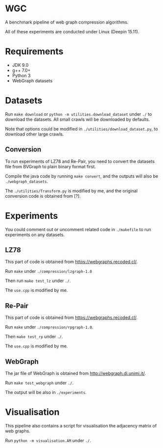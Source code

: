 # WGC
A benchmark pipeline of web graph compression algorithms.

All of these experiments are conducted under Linux (Deepin 15.11).

# Requirements

- JDK 9.0
- g++ 7.0+
- Python 3
- WebGraph datasets

# Datasets

Run `make download` or `python -m utilities.download_dataset` under `./` to download the datasets. All small crawls will be downloaded by defaults.

Note that options could be modified in `./utilities/download_dataset.py`, to download other large crawls.

## Conversion

To run experiments of LZ78 and Re-Pair, you need to convert the datasets file from BVGraph to plain binary format first.

Compile the java code by running `make convert`, and the outputs will also be `./webgraph_datasets`.

The `./utilities/Transform.py` is modified by me, and the original conversion code is obtained from [?].

# Experiments

You could comment out or uncomment related code in `./makefile` to run experiments on any datasets.

## LZ78

This part of code is obtained from https://webgraphs.recoded.cl/.

Run `make` under `./compression/lzgraph-1.0`

Then run `make test_lz` under `./`.

The `use.cpp` is modified by me.

## Re-Pair

This part of code is obtained from https://webgraphs.recoded.cl/.

Run `make` under `./compression/rpgraph-1.0`.

Then `make test_rp` under `./`.

The `use.cpp` is modified by me.

## WebGraph

The jar file of WebGraph is obtained from http://webgraph.di.unimi.it/.

Run `make test_webgraph` under `./`.

The output will be also in `./experiments`.

# Visualisation

This pipeline also contains a script for visualisation the adjacency matrix of web graphs.

Run `python -m visualisation.AM` under `./`.
